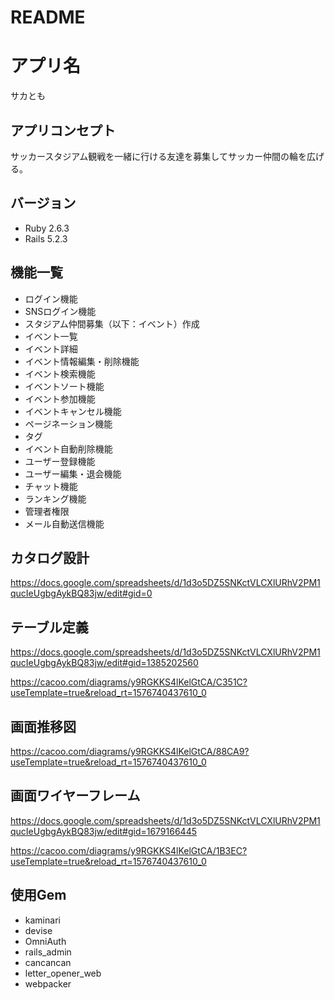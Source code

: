# README

# アプリ名
サカとも

## アプリコンセプト
サッカースタジアム観戦を一緒に行ける友達を募集してサッカー仲間の輪を広げる。

## バージョン
- Ruby 2.6.3
- Rails 5.2.3

## 機能一覧
- ログイン機能
- SNSログイン機能
- スタジアム仲間募集（以下：イベント）作成
- イベント一覧
- イベント詳細
- イベント情報編集・削除機能
- イベント検索機能
- イベントソート機能
- イベント参加機能
- イベントキャンセル機能
- ページネーション機能
- タグ
- イベント自動削除機能
- ユーザー登録機能
- ユーザー編集・退会機能
- チャット機能
- ランキング機能
- 管理者権限
- メール自動送信機能

## カタログ設計
https://docs.google.com/spreadsheets/d/1d3o5DZ5SNKctVLCXlURhV2PM1qucIeUgbgAykBQ83jw/edit#gid=0

## テーブル定義
https://docs.google.com/spreadsheets/d/1d3o5DZ5SNKctVLCXlURhV2PM1qucIeUgbgAykBQ83jw/edit#gid=1385202560

https://cacoo.com/diagrams/y9RGKKS4lKelGtCA/C351C?useTemplate=true&reload_rt=1576740437610_0

## 画面推移図
https://cacoo.com/diagrams/y9RGKKS4lKelGtCA/88CA9?useTemplate=true&reload_rt=1576740437610_0

## 画面ワイヤーフレーム
https://docs.google.com/spreadsheets/d/1d3o5DZ5SNKctVLCXlURhV2PM1qucIeUgbgAykBQ83jw/edit#gid=1679166445

https://cacoo.com/diagrams/y9RGKKS4lKelGtCA/1B3EC?useTemplate=true&reload_rt=1576740437610_0

## 使用Gem
- kaminari
- devise
- OmniAuth
- rails_admin
- cancancan
- letter_opener_web
- webpacker
